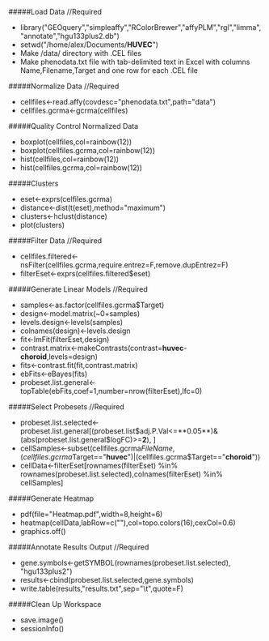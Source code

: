 #####Load Data //Required
- library("GEOquery","simpleaffy","RColorBrewer","affyPLM","rgl","limma","annotate","hgu133plus2.db")
- setwd("/home/alex/Documents/**HUVEC**")
- Make /data/ directory with .CEL files
- Make phenodata.txt file with tab-delimited text in Excel with columns Name,Filename,Target and one row for each .CEL file

#####Normalize Data //Required
- cellfiles<-read.affy(covdesc="phenodata.txt",path="data")
- cellfiles.gcrma<-gcrma(cellfiles)

#####Quality Control Normalized Data
- boxplot(cellfiles,col=rainbow(12))
- boxplot(cellfiles.gcrma,col=rainbow(12))
- hist(cellfiles,col=rainbow(12))
- hist(cellfiles.gcrma,col=rainbow(12))

#####Clusters
- eset<-exprs(celfiles.gcrma)
- distance<-dist(t(eset),method="maximum")
- clusters<-hclust(distance)
- plot(clusters)

#####Filter Data //Required
- cellfiles.filtered<-nsFilter(cellfiles.gcrma,require.entrez=F,remove.dupEntrez=F)
- filterEset<-exprs(cellfiles.filtered$eset)

#####Generate Linear Models //Required
- samples<-as.factor(cellfiles.gcrma$Target)
- design<-model.matrix(~0+samples)
- levels.design<-levels(samples)
- colnames(design)<-levels.design
- fit<-lmFit(filterEset,design)
- contrast.matrix<-makeContrasts(contrast=**huvec**-**choroid**,levels=design)
- fits<-contrast.fit(fit,contrast.matrix)
- ebFits<-eBayes(fits)
- probeset.list.general<-topTable(ebFits,coef=1,number=nrow(filterEset),lfc=0)

#####Select Probesets //Required
- probeset.list.selected<-probeset.list.general[(probeset.list$adj.P.Val<=**0.05**)&(abs(probeset.list.general$logFC)>=**2**), ]
- cellSamples<-subset(cellfiles.gcrma$FileName,(cellfiles.gcrma$Target=="**huvec**")|(cellfiles.gcrma$Target=="**choroid**"))
- cellData<-filterEset[rownames(filterEset) %in% rownames(probeset.list.selected),colnames(filterEset) %in% cellSamples]

#####Generate Heatmap
- pdf(file="Heatmap.pdf",width=8,height=6)
- heatmap(cellData,labRow=c(""),col=topo.colors(16),cexCol=0.6)
- graphics.off()

#####Annotate Results Output //Required
- gene.symbols<-getSYMBOL(rownames(probeset.list.selected), "hgu133plus2")
- results<-cbind(probeset.list.selected,gene.symbols)
- write.table(results,"results.txt",sep="\t",quote=F)

#####Clean Up Workspace
- save.image()
- sessionInfo()
